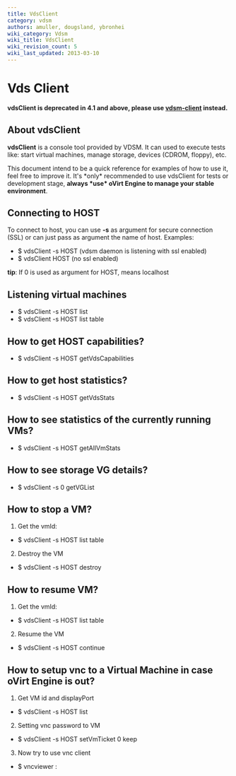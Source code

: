 ```yaml
---
title: VdsClient
category: vdsm
authors: amuller, dougsland, ybronhei
wiki_category: Vdsm
wiki_title: VdsClient
wiki_revision_count: 5
wiki_last_updated: 2013-03-10
---
```


# Vds Client

**vdsClient is deprecated in 4.1 and above, please use [vdsm-client](./vdsm-client.html.md) instead.**

## About vdsClient

**vdsClient** is a console tool provided by VDSM. It can used to execute tests like: start virtual machines, manage storage, devices (CDROM, floppy), etc.

This document intend to be a quick reference for examples of how to use it, feel free to improve it. It's \*only\* recommended to use vdsClient for tests or development stage, **always \*use\* oVirt Engine to manage your stable environment**.

## Connecting to HOST

To connect to host, you can use **-s** as argument for secure connection (SSL) or can just pass as argument the name of host. Examples:

*   $ vdsClient -s HOST (vdsm daemon is listening with ssl enabled)
*   $ vdsClient HOST (no ssl enabled)

**tip**: If 0 is used as argument for HOST, means localhost

## Listening virtual machines

*   $ vdsClient -s HOST list
*   $ vdsClient -s HOST list table

## How to get HOST capabilities?

*   $ vdsClient -s HOST getVdsCapabilities

## How to get host statistics?

*   $ vdsClient -s HOST getVdsStats

## How to see statistics of the currently running VMs?

*   $ vdsClient -s HOST getAllVmStats

## How to see storage VG details?

*   $ vdsClient -s 0 getVGList

## How to stop a VM?

1) Get the vmId:

*   $ vdsClient -s HOST list table

2) Destroy the VM

*   $ vdsClient -s HOST destroy <vmID>

## How to resume VM?

1) Get the vmId:

*   $ vdsClient -s HOST list table

2) Resume the VM

*   $ vdsClient -s HOST continue <vmID>

## How to setup vnc to a Virtual Machine in case oVirt Engine is out?

1. Get VM id and displayPort

*   $ vdsClient -s HOST list

2. Setting vnc password to VM

*   $ vdsClient -s HOST setVmTicket <vmid> <password> 0 keep

3. Now try to use vnc client

*   $ vncviewer <oVirt Node>:<displayPort>

